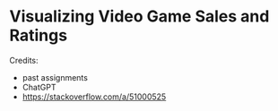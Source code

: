 # Visualizing Video Game Sales and Ratings

Credits:
* past assignments
* ChatGPT
* https://stackoverflow.com/a/51000525